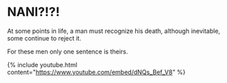 # NANI?!?!

At some points in life, a man must recognize his death, although inevitable, some continue to reject it.

For these men only one sentence is theirs.

{% include youtube.html content="https://www.youtube.com/embed/dNQs_Bef_V8" %}
